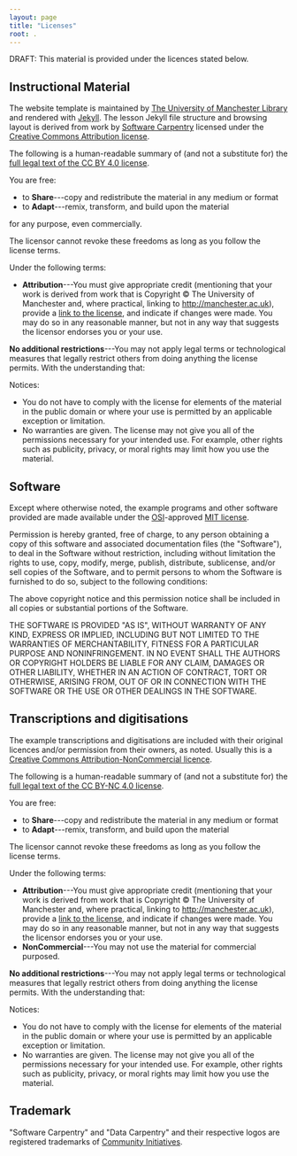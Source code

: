 ```yaml
---
layout: page
title: "Licenses"
root: .
---
```


DRAFT: This material is provided under the licences stated below.

## Instructional Material

The website template is maintained by [The University of Manchester Library][UML] 
and rendered with [Jekyll][JK].
The lesson Jekyll file structure and browsing layout is derived from work by 
[Software Carpentry][sc] licensed under the 
[Creative Commons Attribution license][cc-by-human].  

The following is a human-readable summary of
(and not a substitute for) the [full legal text of the CC BY 4.0
license][cc-by-legal].

You are free:

* to **Share**---copy and redistribute the material in any medium or format
* to **Adapt**---remix, transform, and build upon the material

for any purpose, even commercially.

The licensor cannot revoke these freedoms as long as you follow the
license terms.

Under the following terms:

* **Attribution**---You must give appropriate credit (mentioning that
  your work is derived from work that is Copyright © The University
  of Manchester and, where practical, linking to
  http://manchester.ac.uk), provide a [link to the
  license][cc-by-human], and indicate if changes were made. You may do
  so in any reasonable manner, but not in any way that suggests the
  licensor endorses you or your use.

**No additional restrictions**---You may not apply legal terms or
technological measures that legally restrict others from doing
anything the license permits.  With the understanding that:

Notices:

* You do not have to comply with the license for elements of the
  material in the public domain or where your use is permitted by an
  applicable exception or limitation.
* No warranties are given. The license may not give you all of the
  permissions necessary for your intended use. For example, other
  rights such as publicity, privacy, or moral rights may limit how you
  use the material.

## Software

Except where otherwise noted, the example programs and other software
provided are made available under the
[OSI][osi]-approved
[MIT license][mit-license].

Permission is hereby granted, free of charge, to any person obtaining
a copy of this software and associated documentation files (the
"Software"), to deal in the Software without restriction, including
without limitation the rights to use, copy, modify, merge, publish,
distribute, sublicense, and/or sell copies of the Software, and to
permit persons to whom the Software is furnished to do so, subject to
the following conditions:

The above copyright notice and this permission notice shall be
included in all copies or substantial portions of the Software.

THE SOFTWARE IS PROVIDED "AS IS", WITHOUT WARRANTY OF ANY KIND,
EXPRESS OR IMPLIED, INCLUDING BUT NOT LIMITED TO THE WARRANTIES OF
MERCHANTABILITY, FITNESS FOR A PARTICULAR PURPOSE AND
NONINFRINGEMENT. IN NO EVENT SHALL THE AUTHORS OR COPYRIGHT HOLDERS BE
LIABLE FOR ANY CLAIM, DAMAGES OR OTHER LIABILITY, WHETHER IN AN ACTION
OF CONTRACT, TORT OR OTHERWISE, ARISING FROM, OUT OF OR IN CONNECTION
WITH THE SOFTWARE OR THE USE OR OTHER DEALINGS IN THE SOFTWARE.

## Transcriptions and digitisations

The example transcriptions and digitisations are included with
their original licences and/or permission from their owners, as noted. 
Usually this is a 
[Creative Commons Attribution-NonCommercial licence][cc-by-nc-human].

The following is a human-readable summary of
(and not a substitute for) the [full legal text of the CC BY-NC 4.0
license][cc-by-nc-legal].

You are free:

* to **Share**---copy and redistribute the material in any medium or format
* to **Adapt**---remix, transform, and build upon the material

The licensor cannot revoke these freedoms as long as you follow the
license terms.

Under the following terms:

* **Attribution**---You must give appropriate credit (mentioning that
  your work is derived from work that is Copyright © The University
  of Manchester and, where practical, linking to
  http://manchester.ac.uk), provide a [link to the
  license][cc-by-human], and indicate if changes were made. You may do
  so in any reasonable manner, but not in any way that suggests the
  licensor endorses you or your use.
* **NonCommercial**---You may not use the material for
  commercial purposed.

**No additional restrictions**---You may not apply legal terms or
technological measures that legally restrict others from doing
anything the license permits.  With the understanding that:

Notices:

* You do not have to comply with the license for elements of the
  material in the public domain or where your use is permitted by an
  applicable exception or limitation.
* No warranties are given. The license may not give you all of the
  permissions necessary for your intended use. For example, other
  rights such as publicity, privacy, or moral rights may limit how you
  use the material.


## Trademark

"Software Carpentry" and "Data Carpentry" and their respective logos
are registered trademarks of [Community Initiatives][CI].

[cc-by-human]: https://creativecommons.org/licenses/by/4.0/
[cc-by-legal]: https://creativecommons.org/licenses/by/4.0/legalcode
[mit-license]: https://opensource.org/licenses/mit-license.html
[ci]: http://communityin.org/
[osi]: https://opensource.org
[uml]: http://www.manchester.ac.uk/library
[jk]: https://jekyllrb.com
[sc]: https://software-carpentry.org
[lc]: https://librarycarpentry.org
[cc-by-nc-human]: https://creativecommons.org/licenses/by-nc/4.0/
[cc-by-nc-legal]: https://creativecommons.org/licenses/by-nc/4.0/legalcode
